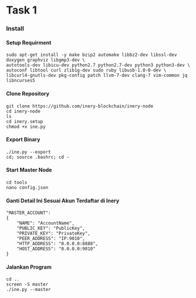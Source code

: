 # Task 1

### Install

#### Setup Requirment

```
sudo apt-get install -y make bzip2 automake libbz2-dev libssl-dev doxygen graphviz libgmp3-dev \
autotools-dev libicu-dev python2.7 python2.7-dev python3 python3-dev \
autoconf libtool curl zlib1g-dev sudo ruby libusb-1.0-0-dev \
libcurl4-gnutls-dev pkg-config patch llvm-7-dev clang-7 vim-common jq libncurses5
```

#### Clone Repository

```
git clone https://github.com/inery-blockchain/inery-node
cd inery-node
ls
cd inery.setup
chmod +x ine.py
```

#### Export Binary

```
./ine.py --export
cd; source .bashrc; cd -
```

#### Start Master Node

```
cd tools
nano config.json
```

#### Ganti Detail Ini Sesuai Akun Terdaftar di Inery

```
"MASTER_ACCOUNT":
{
    "NAME": "AccountName",
    "PUBLIC_KEY": "PublicKey",
    "PRIVATE_KEY": "PrivateKey",
    "PEER_ADDRESS": "IP:9010",
    "HTTP_ADDRESS": "0.0.0.0:8888",
    "HOST_ADDRESS": "0.0.0.0:9010"
}
```

#### Jalankan Program

```
cd ..
screen -S master
./ine.py --master
```
